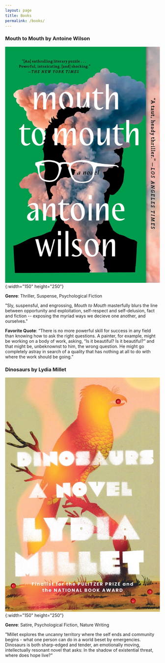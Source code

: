 ```yaml
---
layout: page
title: Books
permalink: /books/
---
```

### Mouth to Mouth by Antoine Wilson

![Mouth to Mouth](/images/mouth-to-mouth.jpg){:width="150" height="250"}

**Genre**: Thriller, Suspense, Psychological Fiction

"Sly, suspensful, and engrossing, *Mouth to Mouth* masterfully blurs the line between opportunity and exploitation, self-respect and self-delusion, fact and fiction -- exposing the myriad ways we decieve one another, and ourselves."

**Favorite Quote**:
“There is no more powerful skill for success in any field than knowing how to ask the right questions. A painter, for example, might be working on a body of work, asking, “Is it beautiful? Is it beautiful?” and that might be, unbeknownst to him, the wrong question. He might go completely astray in search of a quality that has nothing at all to do with where the work should be going.”

### Dinosaurs by Lydia Millet

![Dinosaurs](/images/dinosaurs.jpg){:width="150" height="250"}

**Genre**: Satire, Psychological Fiction, Nature Writing

"Millet explores the uncanny territory where the self ends and community begins - what one person can do in a world beset by emergencies. Dinosaurs is both sharp-edged and tender, an emotionally moving, intellectually resonant novel that asks: In the shadow of existential threat, where does hope live?"

